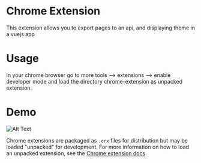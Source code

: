 #  Chrome Extension
This extension allows you to export pages to an api, and displaying theme in a vuejs app

#  Usage
In your chrome browser go to more tools --> extensions --> enable developer mode and load the directory chrome-extension as unpacked extension.

# Demo 

![Alt Text](https://github.com/mnouayti/chrome-extension/images/extension-demo.gif)


Chrome extensions are packaged as `.crx` files for distribution but may be loaded "unpacked" for development. For more information on how to load an unpacked extension, see the [Chrome extension docs](https://developer.chrome.com/extensions/getstarted#unpacked).

